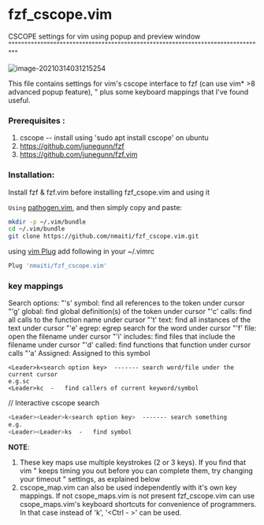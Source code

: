 # fzf_cscope.vim

 CSCOPE settings for vim using popup and preview window
""""""""""""""""""""""""""""""""""""""""""""""""""""""""""""""""""""""""""""""""

![image-20210314031215254](https://raw.githubusercontent.com/nmaiti/fzf_cscope.vim/master/screenshoot.png)





 This file contains settings for vim's cscope interface to fzf (can use vim* >8 advanced popup feature), " plus some keyboard mappings that I've found useful.

### Prerequisites  : 

1. cscope  -- install using 'sudo apt install cscope' on ubuntu
2. https://github.com/junegunn/fzf
3. https://github.com/junegunn/fzf.vim

### Installation:

Install fzf & fzf.vim before installing fzf_csope.vim and using it

`Using`  [pathogen.vim](https://github.com/tpope/vim-pathogen), and then simply copy and paste:

```sh
mkdir -p ~/.vim/bundle
cd ~/.vim/bundle
git clone https://github.com/nmaiti/fzf_cscope.vim.git
```

using [vim Plug](https://github.com/junegunn/vim-plug) add following in your ~/.vimrc

```sh
Plug 'nmaiti/fzf_cscope.vim'
```



### **key mappings**

Search options:
"'s'   symbol: find all references to the token under cursor
"'g'   global: find global definition(s) of the token under cursor
"'c'   calls:  find all calls to the function name under cursor
"'t'   text:   find all instances of the text under cursor
"'e'   egrep:  egrep search for the word under cursor
"'f'   file:   open the filename under cursor
"'i'   includes: find files that include the filename under cursor
"'d'   called: find functions that function under cursor calls
"'a'   Assigned: Assigned to this symbol

```shell
<Leader>k<search option key>  ------- search word/file under the current cursor
e.g.sc
<Leader>kc  -   find callers of current keyword/symbol
```

// Interactive cscope search

```sh
<Leader><Leader>k<search option key>  ------- search something
e.g.
<Leader><Leader>ks  -   find symbol
```

**NOTE**:

1. These key maps use multiple keystrokes (2 or 3 keys).  If you find that vim
   " keeps timing you out before you can complete them, try changing your timeout
   " settings, as explained below
2. cscope_map.vim can also be used independently with it's own key mappings. If not csope_maps.vim is not present fzf_cscope.vim can use csope_maps.vim's keyboard shortcuts for convenience of programmers.
      In that case instead of '<Leader>k', '<Ctrl - \>' can be used.

